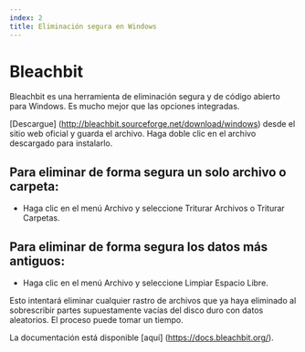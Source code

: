 ```yaml
---
index: 2
title: Eliminación segura en Windows
---
```

# Bleachbit

Bleachbit es una herramienta de eliminación segura y de código abierto para Windows. Es mucho mejor que las opciones integradas.

[Descargue] (http://bleachbit.sourceforge.net/download/windows) desde el sitio web oficial y guarda el archivo. Haga doble clic en el archivo descargado para instalarlo.

## Para eliminar de forma segura un solo archivo o carpeta:

*    Haga clic en el menú Archivo y seleccione Triturar Archivos o Triturar Carpetas.

## Para eliminar de forma segura los datos más antiguos:

*   Haga clic en el menú Archivo y seleccione Limpiar Espacio Libre.

Esto intentará eliminar cualquier rastro de archivos que ya haya eliminado al sobrescribir partes supuestamente vacías del disco duro con datos aleatorios. El proceso puede tomar un tiempo.

La documentación está disponible [aquí] (https://docs.bleachbit.org/).